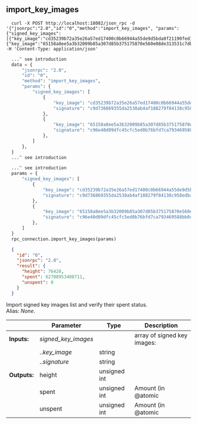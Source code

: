 ## **import_key_images**

```shell
  curl -X POST http://localhost:18082/json_rpc -d '{"jsonrpc":"2.0","id":"0","method":"import_key_images", "params":{"signed_key_images":[{"key_image":"cd35239b72a35e26a57ed17400c0b66944a55de9d5bda0f21190fed17f8ea876","signature":"c9d736869355da2538ab4af188279f84138c958edbae3c5caf388a63cd8e780b8c5a1aed850bd79657df659422c463608ea4e0c730ba9b662c906ae933816d00"},{"key_image":"65158a8ee5a3b32009b85a307d85b375175870e560e08de313531c7dbbe6fc19","signature":"c96e40d09dfc45cfc5ed0b76bfd7ca793469588bb0cf2b4d7b45ef23d40fd4036057b397828062e31700dc0c2da364f50cd142295a8405b9fe97418b4b745d0c"}]}}' -H 'Content-Type: application/json'
```
```python
  ...^ see introduction
  data = {
      "jsonrpc": "2.0",
      "id": "0",
      "method": "import_key_images",
      "params": {
          "signed_key_images": [
              {
                  "key_image": "cd35239b72a35e26a57ed17400c0b66944a55de9d5bda0f21190fed17f8ea876",
                  "signature": "c9d736869355da2538ab4af188279f84138c958edbae3c5caf388a63cd8e780b8c5a1aed850bd79657df659422c463608ea4e0c730ba9b662c906ae933816d00",
              },
              {
                  "key_image": "65158a8ee5a3b32009b85a307d85b375175870e560e08de313531c7dbbe6fc19",
                  "signature": "c96e40d09dfc45cfc5ed0b76bfd7ca793469588bb0cf2b4d7b45ef23d40fd4036057b397828062e31700dc0c2da364f50cd142295a8405b9fe97418b4b745d0c",
              },
          ]
      },
  }
  ...^ see introduction
```
```py
  ...^ see introduction
  params = {
      "signed_key_images": [
          {
              "key_image": "cd35239b72a35e26a57ed17400c0b66944a55de9d5bda0f21190fed17f8ea876",
              "signature": "c9d736869355da2538ab4af188279f84138c958edbae3c5caf388a63cd8e780b8c5a1aed850bd79657df659422c463608ea4e0c730ba9b662c906ae933816d00",
          },
          {
              "key_image": "65158a8ee5a3b32009b85a307d85b375175870e560e08de313531c7dbbe6fc19",
              "signature": "c96e40d09dfc45cfc5ed0b76bfd7ca793469588bb0cf2b4d7b45ef23d40fd4036057b397828062e31700dc0c2da364f50cd142295a8405b9fe97418b4b745d0c",
          },
      ]
  }
  rpc_connection.import_key_images(params)
```
```json
  {
    "id": "0",
    "jsonrpc": "2.0",
    "result": {
      "height": 76428,
      "spent": 62708953408711,
      "unspent": 0
    }
  }
```
Import signed key images list and verify their spent status.  
Alias: *None*.  

|             | Parameter           | Type         | Description
| ---         | ---                 | ---          | ---
|**Inputs:**  | *signed_key_images* |              | array of signed key images:
|             | ..*key_image*       | string       |
|             | ..*signature*       | string       |
|**Outputs:** | height              | unsigned int |
|             | spent               | unsigned int | Amount (in @atomic|units) spent from those key images.
|             | unspent             | unsigned int | Amount (in @atomic|units) still available from those key images.
